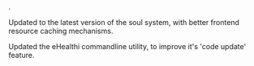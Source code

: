.

Updated to the latest version of the soul system, with better frontend resource caching mechanisms.

Updated the eHealthi commandline utility, to improve it's 'code update' feature.